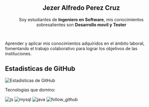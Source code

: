 <p align="center" width="300">
   <h2 align="center">Jezer Alfredo Perez Cruz</h2>
</p>
<p align="center">Soy estudiantes de <strong>Ingeniero en Software</strong>, mis conocimientos sobresalientes son <strong>Desarrollo movil y Tester </strong></p>
<br>
<p> Aprender y aplicar mis conocimientos adquiridos en el ámbito laboral, fomentando el trabajo colaborativo para lograr los objetivos de las instituciones.</p>
<h2>Estadisticas de GitHub</h2>

![Estadísticas de GitHub](https://github-readme-stats.vercel.app/api?username=ItsJesitoVro&show_icons=true&theme=synthwave)

<p>Tecnologias que domino: </p>
<div style="display: inline_block">
  <img align="center" alt="js" src="https://img.shields.io/badge/JavaScript-F7DF1E?style=for-the-badge&logo=javascript&logoColor=black" />
  <img align="center" alt="mysql" src="https://img.shields.io/badge/MySQL-00000F?style=for-the-badge&logo=mysql&logoColor=white"/>
     <img align="center" alt="java" src="https://img.shields.io/badge/Java-ED8B00?style=for-the-badge&logo=java&logoColor=white"/>
   <img align="center" alt="follow_github" src="https://img.shields.io/github/followers/ItsJesitoVro?style=social"/>
</div>
